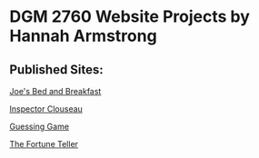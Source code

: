 # DGM 2760 Website Projects by Hannah Armstrong

## Published Sites:

[Joe's Bed and Breakfast](https://dgm2760hannah-a.netlify.app/01-joesbed/index.html)

[Inspector Clouseau](https://dgm2760hannah-a.netlify.app/02-inspectorclousea/index.html)

[Guessing Game](https://dgm2760hannah-a.netlify.app/03-guessinggame/index.html)

[The Fortune Teller](https://dgm2760hannah-a.netlify.app/04-fortuneteller/index.html)